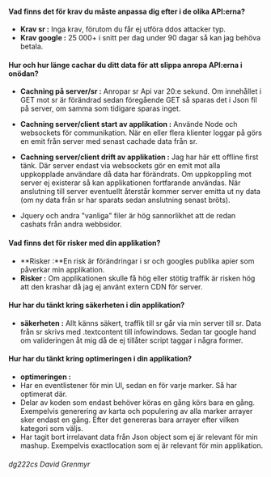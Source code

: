 
#### Vad finns det för **krav** du måste anpassa dig efter i de olika API:erna?
*  **Krav sr :** Inga krav, förutom du får ej utföra ddos attacker typ.
*  **Krav google :** 25 000+ i snitt per dag under 90 dagar så kan jag behöva betala.  

#### Hur och hur länge **cachar** du ditt data för att slippa anropa API:erna i onödan?
*  **Cachning på server/sr :** Anropar sr Api var 20:e sekund. Om innehållet i GET mot sr är förändrad sedan föregående GET så sparas det i Json fil på server, om samma som tidigare sparas inget.

*  **Cachning server/client start av applikation :** Använde Node och websockets för communikation. När en eller flera klienter loggar på görs en emit från server med senast cachade data från sr.

*  **Cachning server/client drift av applikation :** Jag har här ett offline first tänk. Där server endast via websockets gör en emit mot alla uppkopplade användare då data har förändrats. Om uppkoppling mot server ej existerar så kan applikationen fortfarande användas. När anslutning till server eventuellt återstår kommer server emitta ut ny data (om ny data från sr har sparats sedan anslutning senast bröts).

* Jquery och andra "vanliga" filer är hög sannorlikhet att de redan cashats från andra webbsidor.


#### Vad finns det för **risker** med din applikation?

*  **Risker :**En risk är förändringar i sr och googles publika apier som påverkar min applikation. 
* **Risker :** Om applikationen skulle få hög eller stötig traffik är risken hög att den krashar då jag ej använt extern CDN för server.

#### Hur har du tänkt kring **säkerheten** i din applikation?

*  **säkerheten :** Allt känns säkert, traffik till sr går via min server till sr. Data från sr skrivs med .textcontent till infowindows. Sedan tar google hand om valideringen åt mig då de ej tillåter script taggar i några former. 

#### Hur har du tänkt kring **optimeringen** i din applikation?

*  **optimeringen :**  
*  Har en eventlistener för min Ul, sedan en för varje marker. Så har optimerat där. 
*  Delar av koden som endast behöver köras en gång körs bara en gång. Exempelvis generering av karta och populering av alla marker arrayer sker endast en gång. Efter det genereras bara arrayer efter vilken kategori som väljs.
*  Har tagit bort irrelavant data från Json object som ej är relevant för min mashup. Exempelvis  exactlocation som ej är relevant för min applikation.

###### dg222cs David Grenmyr
